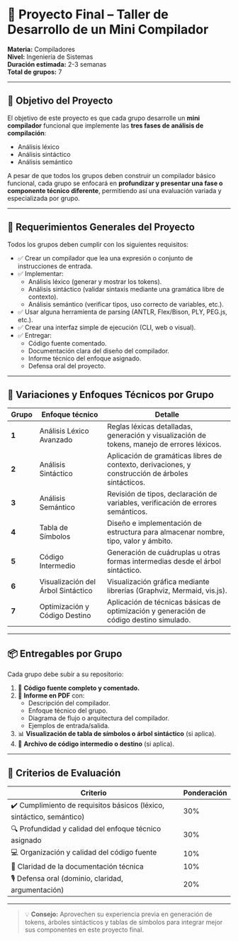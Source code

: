 # 🧩 Proyecto Final – Taller de Desarrollo de un Mini Compilador
**Materia:** Compiladores  
**Nivel:** Ingeniería de Sistemas  
**Duración estimada:** 2-3 semanas  
**Total de grupos:** 7  

---

## 🎯 Objetivo del Proyecto

El objetivo de este proyecto es que cada grupo desarrolle un **mini compilador** funcional que implemente las **tres fases de análisis de compilación**:  
- Análisis léxico  
- Análisis sintáctico  
- Análisis semántico  

A pesar de que todos los grupos deben construir un compilador básico funcional, cada grupo se enfocará en **profundizar y presentar una fase o componente técnico diferente**, permitiendo así una evaluación variada y especializada por grupo.

---

## 🧾 Requerimientos Generales del Proyecto

Todos los grupos deben cumplir con los siguientes requisitos:

- ✅ Crear un compilador que lea una expresión o conjunto de instrucciones de entrada.
- ✅ Implementar:
  - Análisis léxico (generar y mostrar los tokens).
  - Análisis sintáctico (validar sintaxis mediante una gramática libre de contexto).
  - Análisis semántico (verificar tipos, uso correcto de variables, etc.).
- ✅ Usar alguna herramienta de parsing (ANTLR, Flex/Bison, PLY, PEG.js, etc.).
- ✅ Crear una interfaz simple de ejecución (CLI, web o visual).
- ✅ Entregar:
  - Código fuente comentado.
  - Documentación clara del diseño del compilador.
  - Informe técnico del enfoque asignado.
  - Defensa oral del proyecto.

---

## 🔀 Variaciones y Enfoques Técnicos por Grupo

| Grupo | Enfoque técnico | Detalle |
|-------|-----------------|---------|
| **1** | Análisis Léxico Avanzado | Reglas léxicas detalladas, generación y visualización de tokens, manejo de errores léxicos. |
| **2** | Análisis Sintáctico | Aplicación de gramáticas libres de contexto, derivaciones, y construcción de árboles sintácticos. |
| **3** | Análisis Semántico | Revisión de tipos, declaración de variables, verificación de errores semánticos. |
| **4** | Tabla de Símbolos | Diseño e implementación de estructura para almacenar nombre, tipo, valor y ámbito. |
| **5** | Código Intermedio | Generación de cuádruplas u otras formas intermedias desde el árbol sintáctico. |
| **6** | Visualización del Árbol Sintáctico | Visualización gráfica mediante librerías (Graphviz, Mermaid, vis.js). |
| **7** | Optimización y Código Destino | Aplicación de técnicas básicas de optimización y generación de código destino simulado. |

---

## 📦 Entregables por Grupo

Cada grupo debe subir a su repositorio:

1. 📁 **Código fuente completo y comentado.**
2. 📄 **Informe en PDF** con:
   - Descripción del compilador.
   - Enfoque técnico del grupo.
   - Diagrama de flujo o arquitectura del compilador.
   - Ejemplos de entrada/salida.
3. 📊 **Visualización de tabla de símbolos o árbol sintáctico** (si aplica).
4. 🧾 **Archivo de código intermedio o destino** (si aplica).

---

## 📝 Criterios de Evaluación

| Criterio | Ponderación |
|---------|-------------|
| ✔️ Cumplimiento de requisitos básicos (léxico, sintáctico, semántico) | 30% |
| 🔍 Profundidad y calidad del enfoque técnico asignado | 30% |
| 💻 Organización y calidad del código fuente | 10% |
| 📝 Claridad de la documentación técnica | 10% |
| 🎙️ Defensa oral (dominio, claridad, argumentación) | 20% |

---

> 💡 **Consejo:** Aprovechen su experiencia previa en generación de tokens, árboles sintácticos y tablas de símbolos para integrar mejor sus componentes en este proyecto final.
